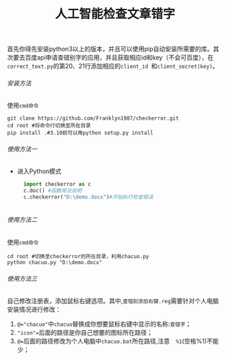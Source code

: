 # <center>人工智能检查文章错字</center><br>

首先你得先安装python3以上的版本，并且可以使用pip自动安装所需要的库。其次要去百度api申请查错别字的应用，并且获取相应id和key（不会可百度），在`correct_text.py`的第20、21行添加相应的`client_id `和`client_secret(key)`。<br>

###### 安装方法<br>
使用`cmd命令`
```shell
git clone https://github.com/Franklyn1987/checkerror.git
cd root #将命令行切换至所在目录
pip install .#3.10前可以用python setup.py install
```

###### 使用方法一<br>

* 进入Python模式<br>

  ```python
  	import checkerror as c
  	c.doc() #函数用法说明
  	c.checkerror("D:\demo.docx")#开始执行检查错误	
  	
  ```

###### 使用方法二<br>
使用`cmd命令`

```shell
cd root #切换至checkerror的所在目录，利用chacuo.py
python chacuo.py "D:\demo.docx"

```

###### 使用方法三<br>

自己修改注册表，添加鼠标右键选项。其中,`查错别添加右键.reg`需要针对个人电脑安装情况进行修改：<br>

1. `@="chacuo"`中`chacuo`替换成你想要鼠标右键中显示的名称:`查错字`；
2. `"icon"=`后面的路径是你自己想要的图标所在路径；
3. `@=`后面的路径修改为个人电脑中`chacuo.bat`所在路径,注意`  %1`(空格%1)不能少；

